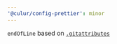 ```yaml
---
'@culur/config-prettier': minor
---
```


`endOfLine` based on [`.gitattributes`](https://github.com/gitattributes/gitattributes/blob/master/Web.gitattributes)
